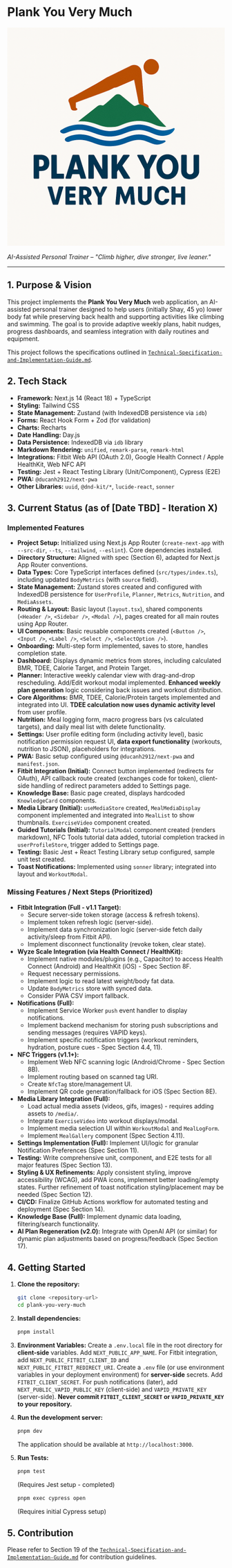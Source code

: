 # Plank You Very Much

![Plank You Very Much Logo](/public/logo.png)

_AI-Assisted Personal Trainer – "Climb higher, dive stronger, live leaner."_

---

## 1. Purpose & Vision

This project implements the **Plank You Very Much** web application, an AI-assisted personal trainer designed to help users (initially Shay, 45 yo) lower body fat while preserving back health and supporting activities like climbing and swimming. The goal is to provide adaptive weekly plans, habit nudges, progress dashboards, and seamless integration with daily routines and equipment.

This project follows the specifications outlined in [`Technical-Specification-and-Implementation-Guide.md`](./Technical-Specification-and-Implementation-Guide.md).

## 2. Tech Stack

*   **Framework:** Next.js 14 (React 18) + TypeScript
*   **Styling:** Tailwind CSS
*   **State Management:** Zustand (with IndexedDB persistence via `idb`)
*   **Forms:** React Hook Form + Zod (for validation)
*   **Charts:** Recharts
*   **Date Handling:** Day.js
*   **Data Persistence:** IndexedDB via `idb` library
*   **Markdown Rendering:** `unified`, `remark-parse`, `remark-html`
*   **Integrations:** Fitbit Web API (OAuth 2.0), Google Health Connect / Apple HealthKit, Web NFC API
*   **Testing:** Jest + React Testing Library (Unit/Component), Cypress (E2E)
*   **PWA:** `@ducanh2912/next-pwa`
*   **Other Libraries:** `uuid`, `@dnd-kit/*`, `lucide-react`, `sonner`

## 3. Current Status (as of [Date TBD] - Iteration X)

### Implemented Features

*   **Project Setup:** Initialized using Next.js App Router (`create-next-app` with `--src-dir`, `--ts`, `--tailwind`, `--eslint`). Core dependencies installed.
*   **Directory Structure:** Aligned with spec (Section 6), adapted for Next.js App Router conventions.
*   **Data Types:** Core TypeScript interfaces defined (`src/types/index.ts`), including updated `BodyMetrics` (with `source` field).
*   **State Management:** Zustand stores created and configured with IndexedDB persistence for `UserProfile`, `Planner`, `Metrics`, `Nutrition`, and `MediaAssets`.
*   **Routing & Layout:** Basic layout (`layout.tsx`), shared components (`<Header />`, `<Sidebar />`, `<Modal />`), pages created for all main routes using App Router.
*   **UI Components:** Basic reusable components created (`<Button />`, `<Input />`, `<Label />`, `<Select />`, `<SelectOption />`).
*   **Onboarding:** Multi-step form implemented, saves to store, handles completion state.
*   **Dashboard:** Displays dynamic metrics from stores, including calculated BMR, TDEE, Calorie Target, and Protein Target.
*   **Planner:** Interactive weekly calendar view with drag-and-drop rescheduling. Add/Edit workout modal implemented. **Enhanced weekly plan generation** logic considering back issues and workout distribution.
*   **Core Algorithms:** BMR, TDEE, Calorie/Protein targets implemented and integrated into UI. **TDEE calculation now uses dynamic activity level** from user profile.
*   **Nutrition:** Meal logging form, macro progress bars (vs calculated targets), and daily meal list with delete functionality.
*   **Settings:** User profile editing form (including activity level), basic notification permission request UI, **data export functionality** (workouts, nutrition to JSON), placeholders for integrations.
*   **PWA:** Basic setup configured using `@ducanh2912/next-pwa` and `manifest.json`.
*   **Fitbit Integration (Initial):** Connect button implemented (redirects for OAuth), API callback route created (exchanges code for token), client-side handling of redirect parameters added to Settings page.
*   **Knowledge Base:** Basic page created, displays hardcoded `KnowledgeCard` components.
*   **Media Library (Initial):** `useMediaStore` created, `MealMediaDisplay` component implemented and integrated into `MealList` to show thumbnails. `ExerciseVideo` component created.
*   **Guided Tutorials (Initial):** `TutorialModal` component created (renders markdown), NFC Tools tutorial data added, tutorial completion tracked in `userProfileStore`, trigger added to Settings page.
*   **Testing:** Basic Jest + React Testing Library setup configured, sample unit test created.
*   **Toast Notifications:** Implemented using `sonner` library; integrated into layout and `WorkoutModal`.

### Missing Features / Next Steps (Prioritized)

*   **Fitbit Integration (Full - v1.1 Target):**
    *   Secure server-side token storage (access & refresh tokens).
    *   Implement token refresh logic (server-side).
    *   Implement data synchronization logic (server-side fetch daily activity/sleep from Fitbit API).
    *   Implement disconnect functionality (revoke token, clear state).
*   **Wyze Scale Integration (via Health Connect / HealthKit):**
    *   Implement native modules/plugins (e.g., Capacitor) to access Health Connect (Android) and HealthKit (iOS) - Spec Section 8F.
    *   Request necessary permissions.
    *   Implement logic to read latest weight/body fat data.
    *   Update `BodyMetrics` store with synced data.
    *   Consider PWA CSV import fallback.
*   **Notifications (Full):**
    *   Implement Service Worker `push` event handler to display notifications.
    *   Implement backend mechanism for storing push subscriptions and sending messages (requires VAPID keys).
    *   Implement specific notification triggers (workout reminders, hydration, posture cues - Spec Section 4.4, 11).
*   **NFC Triggers (v1.1+):**
    *   Implement Web NFC scanning logic (Android/Chrome - Spec Section 8B).
    *   Implement routing based on scanned tag URI.
    *   Create `NfcTag` store/management UI.
    *   Implement QR code generation/fallback for iOS (Spec Section 8E).
*   **Media Library Integration (Full):**
    *   Load actual media assets (videos, gifs, images) - requires adding assets to `/media/`.
    *   Integrate `ExerciseVideo` into workout displays/modal.
    *   Implement media selection UI within `WorkoutModal` and `MealLogForm`.
    *   Implement `MealGallery` component (Spec Section 4.11).
*   **Settings Implementation (Full):** Implement UI/logic for granular Notification Preferences (Spec Section 11).
*   **Testing:** Write comprehensive unit, component, and E2E tests for all major features (Spec Section 13).
*   **Styling & UX Refinements:** Apply consistent styling, improve accessibility (WCAG), add PWA icons, implement better loading/empty states. Further refinement of toast notification styling/placement may be needed (Spec Section 12).
*   **CI/CD:** Finalize GitHub Actions workflow for automated testing and deployment (Spec Section 14).
*   **Knowledge Base (Full):** Implement dynamic data loading, filtering/search functionality.
*   **AI Plan Regeneration (v2.0):** Integrate with OpenAI API (or similar) for dynamic plan adjustments based on progress/feedback (Spec Section 17).

## 4. Getting Started

1.  **Clone the repository:**
    ```bash
    git clone <repository-url>
    cd plank-you-very-much
    ```
2.  **Install dependencies:**
    ```bash
    pnpm install
    ```
3.  **Environment Variables:**
    Create a `.env.local` file in the root directory for **client-side** variables. Add `NEXT_PUBLIC_APP_NAME`. For Fitbit integration, add `NEXT_PUBLIC_FITBIT_CLIENT_ID` and `NEXT_PUBLIC_FITBIT_REDIRECT_URI`.
    Create a `.env` file (or use environment variables in your deployment environment) for **server-side** secrets. Add `FITBIT_CLIENT_SECRET`. For push notifications (later), add `NEXT_PUBLIC_VAPID_PUBLIC_KEY` (client-side) and `VAPID_PRIVATE_KEY` (server-side).
    **Never commit `FITBIT_CLIENT_SECRET` or `VAPID_PRIVATE_KEY` to your repository.**
4.  **Run the development server:**
    ```bash
    pnpm dev
    ```
    The application should be available at `http://localhost:3000`.

5.  **Run Tests:**
    ```bash
    pnpm test
    ```
    (Requires Jest setup - completed)
    ```bash
    pnpm exec cypress open
    ```
    (Requires initial Cypress setup)

## 5. Contribution

Please refer to Section 19 of the [`Technical-Specification-and-Implementation-Guide.md`](./Technical-Specification-and-Implementation-Guide.md) for contribution guidelines. 